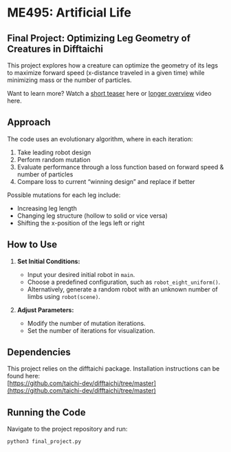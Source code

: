 # ME495: Artificial Life

## Final Project: Optimizing Leg Geometry of Creatures in Difftaichi

This project explores how a creature can optimize the geometry of its legs to maximize forward speed (x-distance traveled in a given time) while minimizing mass or the number of particles.  



Want to learn more? Watch a [short teaser](https://youtu.be/b_BKzIsnkz4) here or [longer overview](https://youtu.be/kpFvqybfe1o) video here.


## Approach  

The code uses an evolutionary algorithm, where in each iteration:  
1. Take leading robot design 
2. Perform random mutation 
3. Evaluate performance through a loss function based on forward speed & number of particles
4. Compare loss to current “winning design” and replace if better 
 

Possible mutations for each leg include:  
- Increasing leg length  
- Changing leg structure (hollow to solid or vice versa)  
- Shifting the x-position of the legs left or right  

## How to Use  

1. **Set Initial Conditions:**  
   - Input your desired initial robot in `main`.  
   - Choose a predefined configuration, such as `robot_eight_uniform()`.  
   - Alternatively, generate a random robot with an unknown number of limbs using `robot(scene)`.  

2. **Adjust Parameters:**  
   - Modify the number of mutation iterations.  
   - Set the number of iterations for visualization.  

## Dependencies  

This project relies on the difftaichi package. Installation instructions can be found here:  
[https://github.com/taichi-dev/difftaichi/tree/master](https://github.com/taichi-dev/difftaichi/tree/master)  

## Running the Code  

Navigate to the project repository and run:  

```bash
python3 final_project.py

